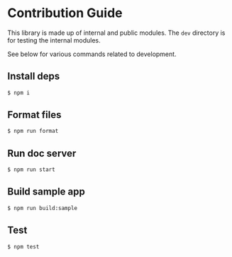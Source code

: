 # Contribution Guide

This library is made up of internal and public modules. The `dev` directory is for testing the internal modules.

See below for various commands related to development.

## Install deps

```sh
$ npm i
```

## Format files

```sh
$ npm run format
```

## Run doc server

```sh
$ npm run start
```

## Build sample app

```sh
$ npm run build:sample
```

## Test

```sh
$ npm test
```
